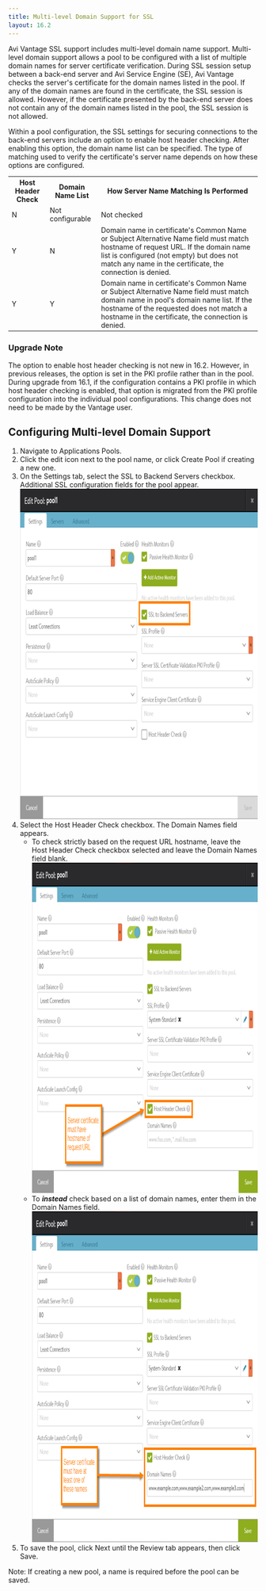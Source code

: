 ```yaml
---
title: Multi-level Domain Support for SSL
layout: 16.2
---
```

Avi Vantage SSL support includes multi-level domain name support. Multi-level domain support allows a pool to be configured with a list of multiple domain names for server certificate verification. During SSL session setup between a back-end server and Avi Service Engine (SE), Avi Vantage checks the server's certificate for the domain names listed in the pool. If any of the domain names are found in the certificate, the SSL session is allowed. However, if the certificate presented by the back-end server does not contain any of the domain names listed in the pool, the SSL session is not allowed.

Within a pool configuration, the SSL settings for securing connections to the back-end servers include an option to enable host header checking. After enabling this option, the domain name list can be specified. The type of matching used to verify the certificate's server name depends on how these options are configured.

<table class="table table table-bordered table-hover">  
<tbody>     
<tr>    
<th>Host Header Check
</th>
<th>Domain Name List
</th>
<th>How Server Name Matching Is Performed
</th>
</tr>
<tr>    
<td>N</td>
<td>Not configurable</td>
<td>Not checked</td>
</tr>
<tr>    
<td>Y</td>
<td>N</td>
<td>Domain name in certificate's Common Name or Subject Alternative Name field must match hostname of request URL. If the domain name list is configured (not empty) but does not match any name in the certificate, the connection is denied.</td>
</tr>
<tr>    
<td>Y</td>
<td>Y</td>
<td>Domain name in certificate's Common Name or Subject Alternative Name field must match domain name in pool's domain name list. If the hostname of the requested does not match a hostname in the certificate, the connection is denied.</td>
</tr>
</tbody>
</table> 

### Upgrade Note

The option to enable host header checking is not new in 16.2. However, in previous releases, the option is set in the PKI profile rather than in the pool. During upgrade from 16.1, if the configuration contains a PKI profile in which host header checking is enabled, that option is migrated from the PKI profile configuration into the individual pool configurations. This change does not need to be made by the Vantage user.

## Configuring Multi-level Domain Support

<ol> 
 <li>Navigate to Applications Pools.</li> 
 <li>Click the edit icon next to the pool name, or click Create Pool if creating a new one.</li> 
 <li>On the Settings tab, select the SSL to Backend Servers checkbox. Additional SSL configuration fields for the pool appear.<br> <a href="img/pool-ssl-sam1.png"><img class="alignnone size-full wp-image-8865" src="img/pool-ssl-sam1.png" alt="pool-ssl-sam1" width="856" height="667"></a></li> 
 <li>Select the Host Header Check checkbox. The Domain Names field appears. 
  <ul> 
   <li>To check strictly based on the request URL hostname, leave the Host Header Check checkbox selected and leave the Domain Names field blank.<br> <a href="img/pool-ssl-sam2.png"><img class="alignnone size-full wp-image-8866" src="img/pool-ssl-sam2.png" alt="pool-ssl-sam2" width="856" height="667"></a></li> 
   <li>To <strong><em>instead</em></strong> check based on a list of domain names, enter them in the Domain Names field.<br> <a href="img/pool-ssl-sam3.png"><img class="alignnone size-full wp-image-8867" src="img/pool-ssl-sam3.png" alt="pool-ssl-sam3" width="858" height="668"></a></li> 
  </ul> </li> 
 <li>To save the pool, click Next until the Review tab appears, then click Save.</li> 
</ol> 

Note: If creating a new pool, a name is required before the pool can be saved.

